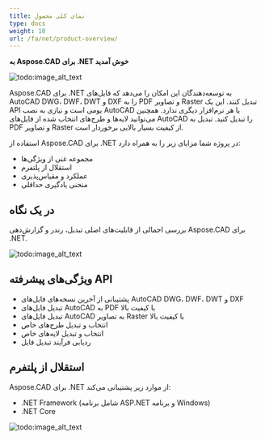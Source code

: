 ```yaml
---
title: نمای کلی محصول
type: docs
weight: 10
url: /fa/net/product-overview/
---
```


**به Aspose.CAD برای .NET خوش آمدید**

![todo:image_alt_text](/_assets/home_1.png)

Aspose.CAD برای .NET به توسعه‌دهندگان این امکان را می‌دهد که فایل‌های AutoCAD DWG، DWF، DWT و DXF را به PDF و تصاویر Raster تبدیل کنند. این یک API بومی است و نیازی به نصب AutoCAD یا هر نرم‌افزار دیگری ندارد. همچنین می‌توانید لایه‌ها و طرح‌های انتخاب شده از فایل‌های AutoCAD را تبدیل کنید. تبدیل به PDF و تصاویر Raster از کیفیت بسیار بالایی برخوردار است.

استفاده از Aspose.CAD برای .NET در پروژه شما مزایای زیر را به همراه دارد:

- مجموعه غنی از ویژگی‌ها
- استقلال از پلتفرم
- عملکرد و مقیاس‌پذیری
- منحنی یادگیری حداقلی




## **در یک نگاه**
بررسی اجمالی از قابلیت‌های اصلی تبدیل، رندر و گزارش‌دهی Aspose.CAD برای .NET.

![todo:image_alt_text](/fa/_assets/product-overview_2.png)
## **ویژگی‌های پیشرفته API**
- پشتیبانی از آخرین نسخه‌های فایل‌های AutoCAD DWG، DWF، DWT و DXF
- تبدیل فایل‌های AutoCAD به PDF با کیفیت بالا
- تبدیل فایل‌های AutoCAD به تصاویر Raster با کیفیت بالا
- انتخاب و تبدیل طرح‌های خاص
- انتخاب و تبدیل لایه‌های خاص
- ردیابی فرآیند تبدیل فایل
## **استقلال از پلتفرم**
Aspose.CAD برای .NET از موارد زیر پشتیبانی می‌کند:

- .NET Framework (شامل برنامه ASP.NET و برنامه Windows)
- .NET Core

![todo:image_alt_text](/fa/_assets/product-overview_3.png)

